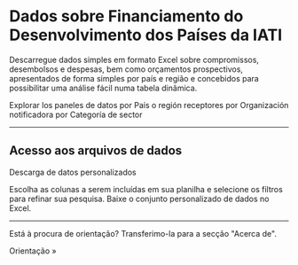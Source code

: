 # Dados sobre Financiamento do Desenvolvimento dos Países da IATI

<p class="lead">Descarregue dados simples em formato Excel sobre compromissos, desembolsos e despesas, bem como orçamentos prospectivos, apresentados de forma simples por país e região e concebidos para possibilitar uma análise fácil numa tabela dinâmica.</p>

<b-card img-src="/data-dashboards-background-countries.png" img-alt="Image" overlay body-class="d-flex align-items-center">
  <b-btn block variant="primary" to="/pt/data/">Explorar los paneles de datos <font-awesome-icon :icon="['fa', 'chart-simple']" /></b-btn>
</b-card>
<b-row class="mt-2">
    <b-col lg="4">
        <b-btn
            block
            variant="outline-primary"
            class="mb-2"
            to="/pt/data/recipient-country-or-region/">por País o región receptores</b-btn>
    </b-col>
    <b-col lg="4">
        <b-btn
            block
            variant="outline-primary"
            class="mb-2"
            to="/pt/data/reporting-organisation/">por Organización notificadora</b-btn>
    </b-col>
    <b-col lg="4">
        <b-btn
            block
            variant="outline-primary"
            class="mb-2"
            to="/pt/data/sector-category/">por Categoría de sector</b-btn>
    </b-col>
</b-row>

<hr />

<b-card-group>

<b-card class="text-md-center">

## Acesso aos arquivos de dados

<download-file></download-file>

</b-card>
    <b-card>
        <p><b-btn block variant="primary" to="/pt/data/custom/">Descarga de datos personalizados <font-awesome-icon :icon="['fa', 'wand-magic-sparkles']" /></b-btn></p>
        <p>Escolha as colunas a serem incluídas em sua planilha e selecione os filtros para refinar sua pesquisa. Baixe o conjunto personalizado de dados no Excel.</p>
    </b-card>
</b-card-group>
<hr />
<b-alert show variant="secondary" class="text-center">
    <p>Está à procura de orientação? Transferimo-la para a secção "Acerca de".</p>
    <b-btn variant="secondary" to="/pt/guidance-analysis/">Orientação &raquo;</b-btn>
</b-alert>